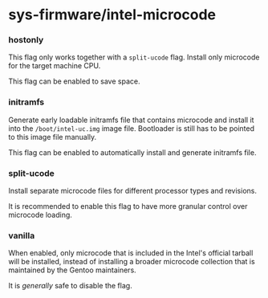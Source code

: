 # sys-firmware/intel-microcode

### hostonly
This flag only works together with a `split-ucode` flag. Install only microcode for the target machine CPU.

This flag can be enabled to save space.

### initramfs
Generate early loadable initramfs file that contains microcode and install it into the `/boot/intel-uc.img` image file. Bootloader is still has to be pointed to this image file manually.

This flag can be enabled to automatically install and generate initramfs file.

### split-ucode
Install separate microcode files for different processor types and revisions.

It is recommended to enable this flag to have more granular control over microcode loading.

### vanilla
When enabled, only microcode that is included in the Intel's official tarball will be installed, instead of installing a broader microcode collection that is maintained by the Gentoo maintainers.

It is _generally_ safe to disable the flag.
